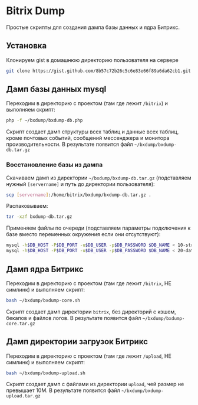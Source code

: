 # Bitrix Dump

Простые скрипты для создания дампа базы данных и ядра Битрикс.

## Установка

Клонируем gist в домашнюю директорию пользователя на сервере

```bash
git clone https://gist.github.com/8b57c72b26c5c6e83e66f89a6da62cb1.git ~/bxdump
```

## Дамп базы данных mysql

Переходим в директорию с проектом (там где лежит `/bitrix`) и выполняем скрипт:

```bash
php -f ~/bxdump/bxdump-db.php
```

Скрипт создает дамп структуры всех таблиц и данные всех таблиц, кроме почтовых событий, сообщений мессенджера и монитора производительности.
В результате появится файл `~/bxdump/bxdump-db.tar.gz`

### Восстановление базы из дампа

Скачиваем дамп из директории `~/bxdump/bxdump-db.tar.gz` (подставляем нужный `[servername]` и путь до директории пользователя):

```bash
scp [servername]:/home/bitrix/bxdump/bxdump-db.tar.gz .
```

Распаковываем:

```bash
tar -xzf bxdump-db.tar.gz
```

Применяем файлы по очереди (подставляем параметры подключения к базе вместо переменных окружения если они отсутствуют):

```bash
mysql -h$DB_HOST -P$DB_PORT -u$DB_USER -p$DB_PASSWORD $DB_NAME < 10-structure.sql
mysql -h$DB_HOST -P$DB_PORT -u$DB_USER -p$DB_PASSWORD $DB_NAME < 20-data.sql
```

## Дамп ядра Битрикс

Переходим в директорию с проектом (там где лежит `/bitrix`, НЕ симлинк) и выполняем скрипт:

```bash
bash ~/bxdump/bxdump-core.sh
```

Скрипт создает дамп директории `bitrix`, без директорий с кэшем, бекапов и файлов логов.
В результате появится файл `~/bxdump/bxdump-core.tar.gz`

## Дамп директории загрузок Битрикс

Переходим в директорию с проектом (там где лежит `/upload`, НЕ симлинк) и выполняем скрипт:

```bash
bash ~/bxdump/bxdump-upload.sh
```

Скрипт создает дамп с файлами из директории `upload`, чей размер не превышает 10M.
В результате появится файл `~/bxdump/bxdump-upload.tar.gz`